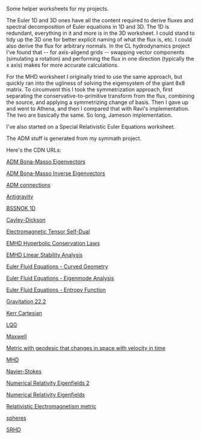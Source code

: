 Some helper worksheets for my projects.

The Euler 1D and 3D ones have all the content required to derive fluxes and spectral decomposition of Euler equations in 1D and 3D.
The 1D is redundant, everything in it and more is in the 3D worksheet.
I could stand to tidy up the 3D one for better explicit naming of what the flux is, etc. 
I could also derive the flux for arbitrary normals.
In the CL hydrodynamics project I've found that -- for axis-aligend grids -- swapping vector components (simulating a rotation) and performing the flux in one direction (typically the x axis) makes for more accurate calculations.

For the MHD worksheet I originally tried to use the same approach, but quickly ran into the ugliness of solving the eigensystem of the giant 8x8 matrix.
To circumvent this I took the symmetrization approach, first separating the conservative-to-primitive transform from the flux, combining the source, and applying a symmetrizing change of basis.
Then I gave up and went to Athena, and then I compared that with Ravi's implementation.  The two are basically the same.  So long, Jameson implementation. 

I've also started on a Special Relativistic Euler Equations worksheet.

The ADM stuff is generated from my symmath project.

Here's the CDN URLs:

[ADM Bona-Masso Eigenvectors](https://cdn.rawgit.com/thenumbernine/MathWorksheets/master/ADM%20Bona-Masso%20Eigenvectors.html)

[ADM Bona-Masso Inverse Eigenvectors](https://cdn.rawgit.com/thenumbernine/MathWorksheets/master/ADM%20Bona-Masso%20Inverse%20Eigenvectors.html)

[ADM connections](https://cdn.rawgit.com/thenumbernine/MathWorksheets/master/ADM%20connections.html)

[Antigravity](https://cdn.rawgit.com/thenumbernine/MathWorksheets/master/Antigravity.html)

[BSSNOK 1D](https://cdn.rawgit.com/thenumbernine/MathWorksheets/master/BSSNOK%201D.html)

[Cayley-Dickson](https://cdn.rawgit.com/thenumbernine/MathWorksheets/master/Cayley-Dickson.html)

[Electromagnetic Tensor Self-Dual](https://cdn.rawgit.com/thenumbernine/MathWorksheets/master/Electromagnetic%20Tensor%20Self-Dual.html)

[EMHD Hyperbolic Conservation Laws](https://cdn.rawgit.com/thenumbernine/MathWorksheets/master/EMHD%20Hyperbolic%20Conservation%20Laws.html)

[EMHD Linear Stability Analysis](https://cdn.rawgit.com/thenumbernine/MathWorksheets/master/EMHD%20Linear%20Stability%20Analysis.html)

[Euler Fluid Equations - Curved Geometry](https://cdn.rawgit.com/thenumbernine/MathWorksheets/master/Euler%20Fluid%20Equations%20-%20Curved%20Geometry.html)

[Euler Fluid Equations - Eigenmode Analysis](https://cdn.rawgit.com/thenumbernine/MathWorksheets/master/Euler%20Fluid%20Equations%20-%20Eigenmode%20Analysis.html)

[Euler Fluid Equations - Entropy Function](https://cdn.rawgit.com/thenumbernine/MathWorksheets/master/Euler%20Fluid%20Equations%20-%20Entropy%20Function.html)

[Gravitation 22.2](https://cdn.rawgit.com/thenumbernine/MathWorksheets/master/Gravitation%2022.2.html)

[Kerr Cartesian](https://cdn.rawgit.com/thenumbernine/MathWorksheets/master/Kerr%20Cartesian.html)

[LQG](https://cdn.rawgit.com/thenumbernine/MathWorksheets/master/LQG.html)

[Maxwell](https://cdn.rawgit.com/thenumbernine/MathWorksheets/master/Maxwell.html)

[Metric with geodesic that changes in space with velocity in time](https://cdn.rawgit.com/thenumbernine/MathWorksheets/master/Metric%20with%20geodesic%20that%20changes%20in%20space%20with%20velocity%20in%20time.html)

[MHD](https://cdn.rawgit.com/thenumbernine/MathWorksheets/master/MHD.html)

[Navier-Stokes](https://cdn.rawgit.com/thenumbernine/MathWorksheets/master/Navier-Stokes.html)

[Numerical Relativity Eigenfields 2](https://cdn.rawgit.com/thenumbernine/MathWorksheets/master/Numerical%20Relativity%20Eigenfields%202.html)

[Numerical Relativity Eigenfields](https://cdn.rawgit.com/thenumbernine/MathWorksheets/master/Numerical%20Relativity%20Eigenfields.html)

[Relativistic Electromagnetism metric](https://cdn.rawgit.com/thenumbernine/MathWorksheets/master/Relativistic%20Electromagnetism%20metric.html)

[spheres](https://cdn.rawgit.com/thenumbernine/MathWorksheets/master/spheres.html)

[SRHD](https://cdn.rawgit.com/thenumbernine/MathWorksheets/master/SRHD.html)

